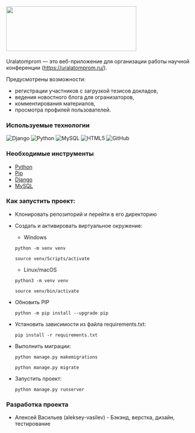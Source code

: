 # <img src="https://uralatomprom.ru/static/img/logo.png" width="350" height="120">

Uralatomprom — это веб-приложение для организации работы научной конференции (https://uralatomprom.ru/).

Предусмотрены возможности:
- регистрации участников с загрузкой тезисов докладов,
- ведения новостного блога для огранизаторов,
- комментирования материалов,
- просмотра профилей пользователей.

### Используемые технологии

![Django](https://img.shields.io/badge/django-%23092E20.svg?style=for-the-badge&logo=django&logoColor=white)
![Python](https://img.shields.io/badge/python-3670A0?style=for-the-badge&logo=python&logoColor=ffdd54)
![MySQL](https://img.shields.io/badge/mysql-%2300f.svg?&style=for-the-badge&logo=mysql&logoColor=white)
![HTML5](https://img.shields.io/badge/html5-%23E34F26.svg?style=for-the-badge&logo=html5&logoColor=white)
![GitHub](https://img.shields.io/badge/github%20-%23121011.svg?&style=for-the-badge&logo=github&logoColor=white)

### Необходимые инструменты

* [Python](https://www.python.org/)
* [Pip](https://pypi.org/project/pip/)
* [Django](https://www.djangoproject.com/)
* [MySQL](https://www.mysql.com/)


### Как запустить проект:

* Клонировать репозиторий и перейти в его директорию

* Cоздать и активировать виртуальное окружение:

    * Windows
    ```shell
    python -m venv venv
    ```
    ```shell
    source venv/Scripts/activate
    ```

    * Linux/macOS
    ```shell
    python3 -m venv venv
    ```
    ```shell
    source venv/bin/activate
    ```


* Обновить PIP

    ```shell
    python -m pip install --upgrade pip
    ```

* Установить зависимости из файла requirements.txt:

    ```shell
    pip install -r requirements.txt
    ```

* Выполнить миграции:

    ```shell
    python manage.py makemigrations
    ```
    ```shell
    python manage.py migrate
    ```


* Запустить проект:

    ```shell
    python manage.py runserver
    ```

### Разработка проекта

* Алексей Васильев (aleksey-vasilev) - Бэкэнд, верстка, дизайн, тестирование
